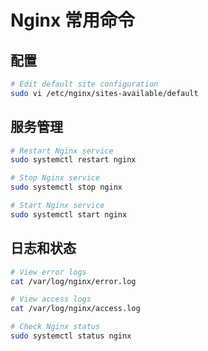 # Nginx 常用命令

## 配置
```bash
# Edit default site configuration
sudo vi /etc/nginx/sites-available/default
```

## 服务管理
```bash
# Restart Nginx service
sudo systemctl restart nginx

# Stop Nginx service
sudo systemctl stop nginx

# Start Nginx service
sudo systemctl start nginx
```

## 日志和状态
```bash
# View error logs
cat /var/log/nginx/error.log

# View access logs
cat /var/log/nginx/access.log

# Check Nginx status
sudo systemctl status nginx
```
